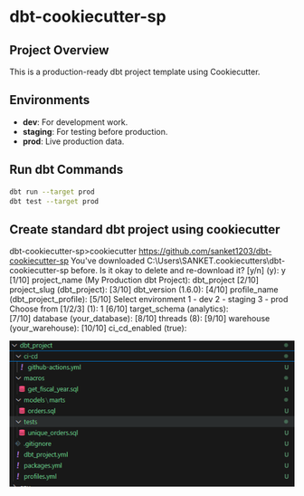 # dbt-cookiecutter-sp

## Project Overview
This is a production-ready dbt project template using Cookiecutter.

## Environments
- **dev**: For development work.
- **staging**: For testing before production.
- **prod**: Live production data.

## Run dbt Commands
```sh
dbt run --target prod
dbt test --target prod
```

## Create standard dbt project using cookiecutter

dbt-cookiecutter-sp>cookiecutter https://github.com/sanket1203/dbt-cookiecutter-sp
You've downloaded C:\Users\SANKET\.cookiecutters\dbt-cookiecutter-sp before. Is it okay to delete and re-download it? [y/n] (y): y
  [1/10] project_name (My Production dbt Project): dbt_project
  [2/10] project_slug (dbt_project): 
  [3/10] dbt_version (1.6.0): 
  [4/10] profile_name (dbt_project_profile): 
  [5/10] Select environment
    1 - dev
    2 - staging
    3 - prod
    Choose from [1/2/3] (1): 1
  [6/10] target_schema (analytics):  
  [7/10] database (your_database):
  [8/10] threads (8):
  [9/10] warehouse (your_warehouse):
  [10/10] ci_cd_enabled (true):

 ![alt text](image.png)